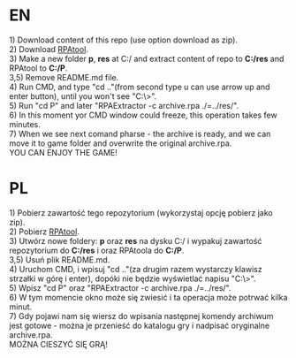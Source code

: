 <h1>EN</h1>
1) Download content of this repo (use option download as zip).<br>
2) Download <a href=https://www.youtube.com/redirect?event=video_description&v=SMjKIntGa8A&redir_token=3GXOO3D3IOs-zGdFjCVQ2b454gV8MTU4NzQ3NjM3OUAxNTg3Mzg5OTc5&q=http%3A%2F%2Fdsasmblr.com%2Frpaextractor%2FRPA%2520Extractor%2520for%2520Windows.zip>RPAtool</a>.<br>
3) Make a new folder <b>p</b>, <b>res</b> at C:/ and extract content of repo to <b>C:/res</b> and RPAtool to <b>C:/P</b>.<br>
3,5) Remove README.md file.<br>
4) Run CMD, and type "cd .."(from second type u can use arrow up and enter button), until you won't see "C:\>".<br>
5) Run "cd P" and later "RPAExtractor -c archive.rpa ./=../res/".<br>
6) In this moment yor CMD window could freeze, this operation takes few minutes.<br>
7) When we see next comand pharse - the archive is ready, and we can move it to game folder and overwrite the original archive.rpa.<BR>
YOU CAN ENJOY THE GAME!


<h1>PL</h1>
1) Pobierz zawartość tego repozytorium (wykorzystaj opcję pobierz jako zip).<br>
2) Pobierz <a href=https://www.youtube.com/redirect?event=video_description&v=SMjKIntGa8A&redir_token=3GXOO3D3IOs-zGdFjCVQ2b454gV8MTU4NzQ3NjM3OUAxNTg3Mzg5OTc5&q=http%3A%2F%2Fdsasmblr.com%2Frpaextractor%2FRPA%2520Extractor%2520for%2520Windows.zip>RPAtool</a>.<br>
3) Utwórz nowe foldery: <b>p</b> oraz <b>res</b> na dysku C:/ i wypakuj zawartość repozytorium do <b>C:/res</b> i oraz RPAtoola do <b>C:/P</b>.<br>
3,5) Usuń plik README.md.<br>
4) Uruchom CMD, i wpisuj "cd .."(za drugim razem wystarczy klawisz strzałki w górę i enter), dopóki nie będzie wyświetlać napisu "C:\>".<br>
5) Wpisz "cd P" oraz "RPAExtractor -c archive.rpa ./=../res/".<br>
6) W tym momencie okno może się zwiesić i ta operacja może potrwać kilka minut.<br>
7) Gdy pojawi nam się wiersz do wpisania następnej komendy archiwum jest gotowe - można je przenieść do katalogu gry i nadpisać oryginalne archive.rpa.<BR>
MOŻNA CIESZYĆ SIĘ GRĄ!

